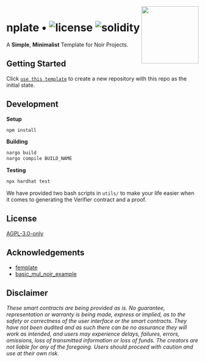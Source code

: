 <img align="right" width="150" height="150" top="100" src="./assets/readme.jpg">

# nplate • ![license](https://img.shields.io/github/license/abigger87/femplate?label=license) ![solidity](https://img.shields.io/badge/solidity-^0.8.15-lightgrey)

A **Simple**, **Minimalist** Template for Noir Projects.

## Getting Started

Click [`use this template`](https://github.com/whitenois3/nplate/generate) to create a new repository with this repo as the initial state.

## Development

**Setup**
```bash
npm install
```

**Building**
```bash
nargo build
nargo compile BUILD_NAME
```

**Testing**
```bash
npx hardhat test
```

We have provided two bash scripts in `utils/` to make your life easier when it comes to generating the Verifier contract and a proof.

## License

[AGPL-3.0-only](https://github.com/abigger87/femplate/blob/master/LICENSE)


## Acknowledgements

- [femplate](https://github.com/abigger87/femplate)
- [basic_mul_noir_example](https://github.com/vezenovm/basic_mul_noir_example)


## Disclaimer

_These smart contracts are being provided as is. No guarantee, representation or warranty is being made, express or implied, as to the safety or correctness of the user interface or the smart contracts. They have not been audited and as such there can be no assurance they will work as intended, and users may experience delays, failures, errors, omissions, loss of transmitted information or loss of funds. The creators are not liable for any of the foregoing. Users should proceed with caution and use at their own risk._
